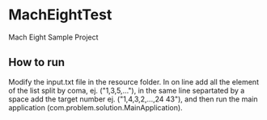 # MachEightTest
Mach Eight Sample Project

## How to run 
Modify the input.txt file in the resource folder. In on line add all the element of the list split by coma, ej. ("1,3,5,..."), in the same line separtated by a space add the target number ej. ("1,4,3,2,...,24 43"), and then run the main application (com.problem.solution.MainApplication).

